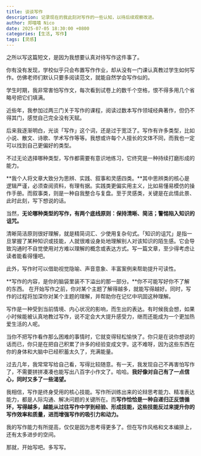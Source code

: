 ```yaml
---
title: 谈谈写作
description: 记录现在的我此刻对写作的一些认知，以待后续观察改进。
author: 郑嘻嘻 Nico
date: 2025-07-05 18:30:00 +0800
categories: [生活, 写作]
tags: [灵感]
---
```


之所以写这篇短文，是因为我想要认真对待写作这件事了。

你有没有发现，学校似乎只会布置写作作业，却从没有一门课认真教过学生如何写作。仿佛老师们默认只要多阅读范文，就能自然学会写作似的。

学生时期，我非常害怕写作文，每次看到试卷上的数千个空格，恨不得多用几个省略号把它们填满。

近些年，我参加过两三门关于写作的课程，阅读过数本写作领域经典著作，但仍不得其门，感觉自己完全没有天赋。

后来我逐渐明白，光谈「写作」这个词，还是过于宽泛了。写作有许多类型，比如小说、散文、诗歌、学术写作等等。我想或许每个人擅长的文体不同，而我也一定可以找到自己更偏好的类型。

不过无论选择哪种类型，写作都需要有意识地练习，它终究是一种持续打磨形成的能力。

**我个人将文章大致分为思辨、实践、叙事和灵感四类。**其中思辨类的核心是逻辑严谨，必须查阅资料，有理有据。实践类更偏实用主义，比如易懂易模仿的操作手册。而叙事类，则是一种自我整合与复盘。至于灵感类，关键是在此情此景、此时此刻，写下想说的话。

当然，**无论哪种类型的写作，有两个底线原则：保持清晰、简洁；警惕陷入知识的诅咒。**

清晰简洁原则很好理解，就是精简词汇、少使用复杂句式。「知识的诅咒」是指一旦掌握了某种知识或技能，人就很难设身处地理解别人对该知识的陌生感。它会导致沟通时不自觉使用对方难以理解的概念或表达方式。写一篇文章，至少得考虑让读者能看得懂吧。

此外，写作时可以借助视觉隐喻、声音意象、丰富案例来帮助提升可读性。

**写作的内容，是你的脑袋里装不下溢出的那一部分。**你不可能写好你不了解的东西。 在开始写作之前，你对某个主题了解得越多，就能写得越好。同时，写作的过程将加深你对某个主题的理解，并帮助你在记忆中巩固这种理解。

写作是一种受到当前情境、内心状况的影响，而生出的表达。有时候我会想，如果小时候能被认真地教过写作，说不定会大大提升感受力，继而还能成为一个更加热爱生活的人呢。

当你不把写作看作那么困难的事情时，它就变得轻松愉快了。你只是在说你想说的话而已，你只是在把自己积累了许多的经验变成文字。这不难呀，因为这些东西在你的身体和大脑中已经积蓄太久了，充满能量。

过去几年，我常常写给自己看，写得比较随意。有一天，我发现自己不再害怕写作了，不需要拼拼凑凑也能写出八百字小作文了。哈哈。**我好像对自己有了一点信心，同时又多了一些渴望。**

我相信，写作是终身受用的核心技能。写作所训练出来的论辩思考能力、精准表达能力，都是人际沟通、解决问题的关键所在。而**写作恰恰是一种自递归正反馈循环，写得越多，越能从过往写作中学到经验、形成技能，这些技能反过来提升你的写作效率和质量，进而增强写作的吸引力和动力。**

我的写作能力有所提高，仅仅是因为思考得更多了。但在写作风格和文本编排上，还有太多进步的空间。

那就，开始写吧。多写写。
